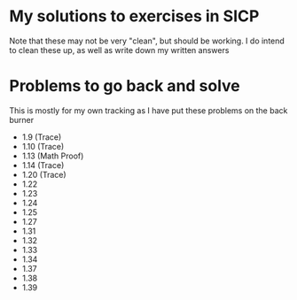 # My solutions to exercises in SICP
Note that these may not be very "clean", but should be working. 
I do intend to clean these up, as well as write down my written answers
# Problems to go back and solve
This is mostly for my own tracking as I have put these problems on the back burner
- 1.9 (Trace)
- 1.10 (Trace)
- 1.13 (Math Proof)
- 1.14 (Trace)
- 1.20 (Trace)
- 1.22
- 1.23
- 1.24
- 1.25
- 1.27
- 1.31
- 1.32
- 1.33
- 1.34
- 1.37
- 1.38
- 1.39
